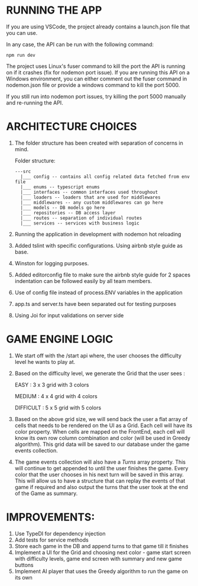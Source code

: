 # RUNNING THE APP
If you are using VSCode, the project already contains a launch.json file that you can use.

In any case, the API can be run with the following command:

  ```
  npm run dev
  ```

The project uses Linux's fuser command to kill the port the API is running on if it crashes (fix for nodemon port issue). If you are running this API on a Windows environment, you can either comment out the fuser command in nodemon.json file or provide a windows command to kill the port 5000.

If you still run into nodemon port issues, try killing the port 5000 manually and re-running the API.

# ARCHITECTURE CHOICES
  1. The folder structure has been created with separation of concerns in mind.

      Folder structure:
      ```
      ---src
        |___ config -- contains all config related data fetched from env file
        |___ enums -- typescript enums
        |___ interfaces -- common interfaces used throughout
        |___ loaders -- loaders that are used for middlewares
        |___ middlewares -- any custom middlewares can go here
        |___ models -- DB models go here
        |___ repositories -- DB access layer
        |___ routes -- separation of individual routes
        |___ services -- services with business logic
      ```

  2. Running the application in development with nodemon hot reloading
  3. Added tslint with specific configurations. Using airbnb style guide as base.
  4. Winston for logging purposes.
  5. Added editorconfig file to make sure the airbnb style guide for 2 spaces indentation can be followed easily by all team members.
  6. Use of config file instead of process.ENV variables in the application
  7. app.ts and server.ts have been separated out for testing purposes
  8. Using Joi for input validations on server side

# GAME ENGINE LOGIC

1. We start off with the /start api where, the user chooses the difficulty level he wants to play at.
2. Based on the difficulty level, we generate the Grid that the user sees :

      EASY : 3 x 3 grid with 3 colors

      MEDIUM : 4 x 4 grid with 4 colors

      DIFFICULT : 5 x 5 grid with 5 colors

3. Based on the above grid size, we will send back the user a flat array of cells that needs to be rendered on the UI as a Grid. Each cell will have its color property. When cells are mapped on the FrontEnd, each cell will know its own row column combination and color (will be used in Greedy algorithm). This grid data will be saved to our database under the game events collection.
4. The game events collection will also have a *Turns* array property. This will continue to get appended to until the user finishes the game. Every color that the user chooses in his next turn will be saved in this array. This will allow us to have a structure that can replay the events of that game if required and also output the turns that the user took at the end of the Game as summary.

# IMPROVEMENTS:
1. Use TypeDI for dependency injection
2. Add tests for service methods
3. Store each game in the DB and append turns to that game till it finishes
4. Implement a UI for the Grid and choosing next color - game start screen with difficulty levels, game end screen with summary and new game buttons
5. Implement AI player that uses the Greedy algorithm to run the game on its own

